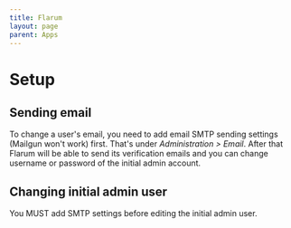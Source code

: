 ```yaml
---
title: Flarum
layout: page
parent: Apps
---
```


# Setup

## Sending email
To change a user's email, you need to add email SMTP sending settings (Mailgun won't work) first. That's under *Administration > Email*. After that Flarum will be able to send its verification emails and you can change username or password of the initial admin account.

## Changing initial admin user
You MUST add SMTP settings before editing the initial admin user.